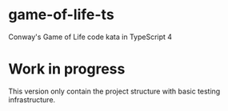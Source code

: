 # game-of-life-ts
Conway's Game of Life code kata in TypeScript 4

# Work in progress
This version only contain the project structure with basic testing infrastructure.

